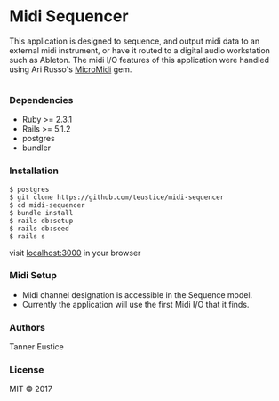 # Midi Sequencer

This application is designed to sequence, and output midi data to an external midi instrument, or have it routed to a digital audio workstation such as Ableton. The midi I/O features of this application were handled using Ari Russo's <a href="https://github.com/arirusso/micromidi">MicroMidi</a> gem.

![]()

### Dependencies
* Ruby >= 2.3.1
* Rails >= 5.1.2
* postgres
* bundler

### Installation
```
$ postgres
$ git clone https://github.com/teustice/midi-sequencer
$ cd midi-sequencer
$ bundle install
$ rails db:setup
$ rails db:seed
$ rails s
```

visit <a href="https://localhost:3000">localhost:3000</a> in your browser

### Midi Setup
* Midi channel designation is accessible in the Sequence model.
* Currently the application will use the first Midi I/O that it finds.

### Authors
Tanner Eustice

### License
MIT &copy; 2017
